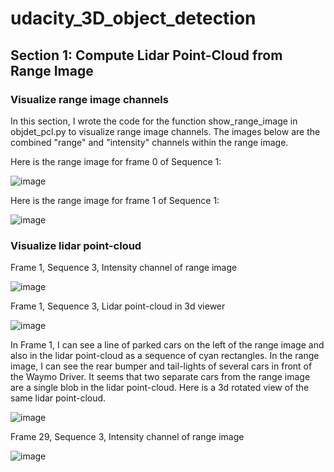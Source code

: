 # udacity_3D_object_detection

## Section 1: Compute Lidar Point-Cloud from Range Image

### Visualize range image channels

In this section, I wrote the code for the function show_range_image in objdet_pcl.py to visualize range image channels. The images below are the combined "range" and "intensity" channels within the range image.

Here is the range image for frame 0 of Sequence 1:

![image](https://user-images.githubusercontent.com/7365421/192066053-ba1f38c2-9d84-468b-bb80-906da45bed99.png)

Here is the range image for frame 1 of Sequence 1:

![image](https://user-images.githubusercontent.com/7365421/192066536-d3c6384f-3862-4f45-b26b-adc855db06f7.png)

### Visualize lidar point-cloud

Frame 1, Sequence 3, Intensity channel of range image

![image](https://user-images.githubusercontent.com/7365421/192069829-36fe9c20-b972-4b15-a1f5-9d49ed9d2664.png)

Frame 1, Sequence 3, Lidar point-cloud in 3d viewer

![image](https://user-images.githubusercontent.com/7365421/192069653-6b16ec9d-7c2e-4df1-8c12-0b54fcb6fea7.png)

In Frame 1, I can see a line of parked cars on the left of the range image and also in the lidar point-cloud as a sequence of cyan rectangles. In the range image, I can see the rear bumper and tail-lights of several cars in front of the Waymo Driver. It seems that two separate cars from the range image are a single blob in the lidar point-cloud. Here is a 3d rotated view of the same lidar point-cloud.

![image](https://user-images.githubusercontent.com/7365421/192070860-662d20dc-b468-4cf9-9a23-8ab03882b68f.png)

Frame 29, Sequence 3, Intensity channel of range image

![image](https://user-images.githubusercontent.com/7365421/192071381-7bd010ec-af40-43be-9663-39e5a45c8f3e.png)
